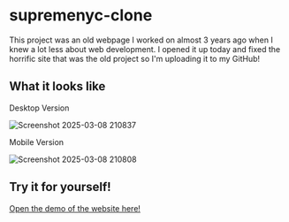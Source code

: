 
# supremenyc-clone

This project was an old webpage I worked on almost 3 years ago when I knew a lot less about web development. I opened it up today and fixed the horrific site that was the old project so I'm uploading it to my GitHub!


## What it looks like

Desktop Version

![Screenshot 2025-03-08 210837](https://github.com/user-attachments/assets/178c7d7c-f4c7-429c-9af8-aa627dc838f1)

Mobile Version

![Screenshot 2025-03-08 210808](https://github.com/user-attachments/assets/d0572b89-af81-4e9e-9d9c-a464cc1aa9a4)


## Try it for yourself!

[Open the demo of the website here!](https://stately-dango-df7191.netlify.app/)
